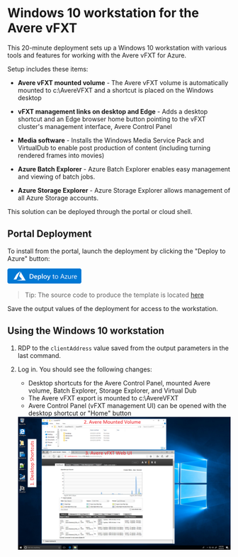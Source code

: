 # Windows 10 workstation for the Avere vFXT 

This 20-minute deployment sets up a Windows 10 workstation with various tools and features for working with the Avere vFXT for Azure.

Setup includes these items: 

* **Avere vFXT mounted volume** - The Avere vFXT volume is automatically mounted to c:\AvereVFXT and a shortcut is placed on the Windows desktop

* **vFXT management links on desktop and Edge** - Adds a desktop shortcut and an Edge browser home button pointing to the vFXT cluster's management interface, Avere Control Panel

* **Media software** - Installs the Windows Media Service Pack and VirtualDub to enable post production of content (including turning rendered frames into movies)

* **Azure Batch Explorer** - Azure Batch Explorer enables easy management and viewing of batch jobs.

* **Azure Storage Explorer** - Azure Storage Explorer allows management of all Azure Storage accounts.

This solution can be deployed through the portal or cloud shell.

## Portal Deployment

To install from the portal, launch the deployment by clicking the "Deploy to Azure" button:

<a href="https://portal.azure.com/#create/Microsoft.Template/uri/https%3A%2F%2Fraw.githubusercontent.com%2FAzure%2FAvere%2Fmain%2Fsrc%2Fclient%2Fwindowsworkstation%2Fwin10-azuredeploy.json" target="_blank">
<img src="https://raw.githubusercontent.com/Azure/azure-quickstart-templates/master/1-CONTRIBUTION-GUIDE/images/deploytoazure.png"/>
</a>


> Tip: The source code to produce the template is located [here](../src/client/windowsworkstation)

Save the output values of the deployment for access to the workstation.

## Using the Windows 10 workstation

1. RDP to the ``clientAddress`` value saved from the output parameters in the last command.

2. Log in. You should see the following changes:
   * Desktop shortcuts for the Avere Control Panel, mounted Avere volume, Batch Explorer, Storage Explorer, and Virtual Dub
   * The Avere vFXT export is mounted to c:\AvereVFXT
   * Avere Control Panel (vFXT management UI) can be opened with the desktop shortcut or "Home" button

   <img src="images/win10.png" width="600">

